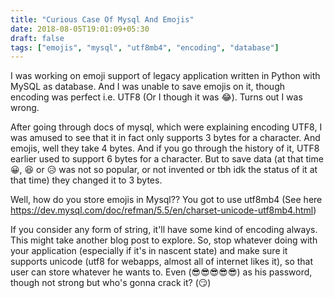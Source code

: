 ```yaml
---
title: "Curious Case Of Mysql And Emojis"
date: 2018-08-05T19:01:09+05:30
draft: false
tags: ["emojis", "mysql", "utf8mb4", "encoding", "database"]
---
```


I was working on emoji support of legacy application written in Python with MySQL as database. And I was unable to save emojis on it, though encoding was perfect i.e. UTF8 (Or I though it was &#128514;). Turns out I was wrong.

After going through docs of mysql, which were explaining encoding UTF8, I was amused to see that it in fact only supports 3 bytes for a character. And emojis, well they take 4 bytes. And if you go through the history of it, UTF8 earlier used to support 6 bytes for a character. But to save data (at that time &#128512;, &#128518; or &#128549; was not so popular, or not invented or tbh idk the status of it at that time) they changed it to 3 bytes.

Well, how do you store emojis in Mysql?? You got to use utf8mb4 (See here https://dev.mysql.com/doc/refman/5.5/en/charset-unicode-utf8mb4.html)

If you consider any form of string, it'll have some kind of encoding always. This might take another blog post to explore. So, stop whatever doing with your application (especially if it's in nascent state) and make sure it supports unicode (utf8 for webapps, almost all of internet likes it), so that user can store whatever he wants to. Even (&#128526;&#128526;&#128526;&#128526;&#128526;) as his password, though not strong but who's gonna crack it? (&#128527;)
